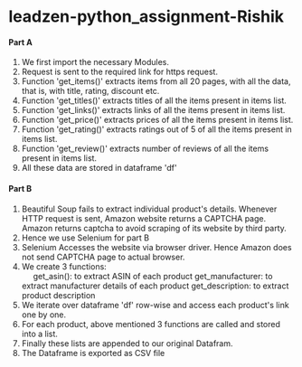 # leadzen-python_assignment-Rishik
#### Part A
1. We first import the necessary Modules.
2. Request is sent to the required link for https request.
3. Function 'get_items()' extracts items from all 20 pages, with all the data, that is, with title, rating, discount etc.
4. Function 'get_titles()' extracts titles of all the items present in items list.
5. Function 'get_links()' extracts links of all the items present in items list.
6. Function 'get_price()' extracts prices of all the items present in items list.
7. Function 'get_rating()' extracts ratings out of 5 of all the items present in items list.
8. Function 'get_review()' extracts number of reviews of all the items present in items list.
9. All these data are stored in dataframe 'df'

#### Part B
1. Beautiful Soup fails to extract individual product's details. Whenever HTTP request is sent, Amazon website returns a CAPTCHA page. Amazon returns captcha to avoid scraping of its website by third party.
2. Hence we use Selenium for part B
3. Selenium Accesses the website via browser driver. Hence Amazon does not send CAPTCHA page to actual browser.
4. We create 3 functions:
<br/>&nbsp;&nbsp;&nbsp;&nbsp;
    get_asin(): to extract ASIN of each product
    get_manufacturer: to extract manufacturer details of each product
    get_description: to extract product description
5. We iterate over dataframe 'df' row-wise and access each product's link one by one.
6. For each product, above mentioned 3 functions are called and stored into a list.
7. Finally these lists are appended to our original Datafram.
8. The Dataframe is exported as CSV file